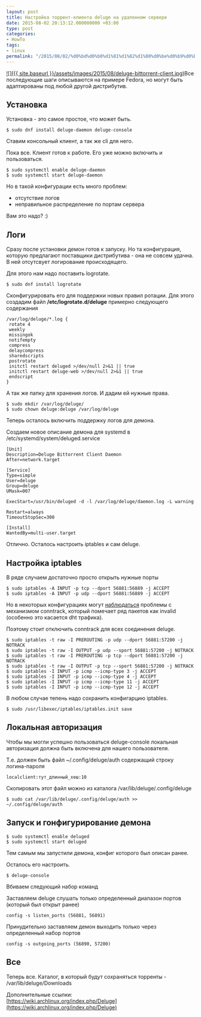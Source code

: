 ```yaml
---
layout: post
title: Настройка торрент-клиента deluge на удаленном сервере
date: 2015-08-02 20:13:12.000000000 +03:00
type: post
categories:
- HowTo
tags:
- linux
permalink: "/2015/08/02/%d0%bd%d0%b0%d1%81%d1%82%d1%80%d0%be%d0%b9%d0%ba%d0%b0-%d1%82%d0%be%d1%80%d1%80%d0%b5%d0%bd%d1%82-%d0%ba%d0%bb%d0%b8%d0%b5%d0%bd%d1%82%d0%b0-deluge-%d0%bd%d0%b0-%d1%83%d0%b4%d0%b0%d0%bb%d0%b5%d0%bd/"
---
```

[![]({{ site.baseurl }}/assets/images/2015/08/deluge-bittorrent-client.jpg)](/2015/08/deluge-bittorrent-client.jpg)Все последующие шаги описываются на примере Fedora, но могут быть адаптированы под любой другой дистрибутив.

## Установка

Установка - это самое простое, что может быть.  
```shell
$ sudo dnf install deluge-daemon deluge-console
```  
Ставим консольный клиент, а так же cli для него.

Пока все. Клиент готов к работе. Его уже можно включить и пользоваться.

```shell
$ sudo systemctl enable deluge-daemon  
$ sudo systemctl start deluge-daemon
```

Но в такой конфигурации есть много проблем:

- отсутствие логов
- неправильное распределение по портам сервера

Вам это надо? :)

## Логи

Сразу после установки демон готов к запуску. Но та конфигурация, которую предлагают поставщики дистрибутива - она не совсем удачна. В ней отсутсвует логирование происходящего.

Для этого нам надо поставить logrotate.  
```
$ sudo dnf install logrotate
```

Сконфигурировать его для поддержки новых правил ротации. Для этого создадим файл **/etc/logrotate.d/deluge** примерно следующего содержания

```
/var/log/deluge/*.log {  
 rotate 4  
 weekly  
 missingok  
 notifempty  
 compress  
 delaycompress  
 sharedscripts  
 postrotate  
 initctl restart deluged >/dev/null 2>&1 || true  
 initctl restart deluge-web >/dev/null 2>&1 || true  
 endscript  
}
```

А так же папку для хранения логов. И дадим ей нужные права.

```
$ sudo mkdir /var/log/deluge/  
$ sudo chown deluge:deluge /var/log/deluge
```

Теперь осталось включить поддержку логов для демона.

Создаем новое описание демона для systemd в /etc/systemd/system/deluged.service

```
[Unit]  
Description=Deluge Bittorrent Client Daemon  
After=network.target

[Service]  
Type=simple  
User=deluge  
Group=deluge  
UMask=007

ExecStart=/usr/bin/deluged -d -l /var/log/deluge/daemon.log -L warning

Restart=always  
TimeoutStopSec=300

[Install]  
WantedBy=multi-user.target
```

Отлично. Осталось настроить iptables и сам deluge.

## Настройка iptables

В ряде случаем достаточно просто открыть нужные порты  
```
$ sudo iptables -A INPUT -p tcp --dport 56881:56889 -j ACCEPT  
$ sudo iptables -A INPUT -p udp --dport 56881:56889 -j ACCEPT
```

Но в некоторых конфигурациях могут [наблюдаться](http://www.linuxquestions.org/questions/showthread.php?p=5145026) проблемы с механизмом conntrack, который помечает ряд пакетов как invalid (особенно это касается dht трафика).

Поэтому стоит отключить conntrack для всех соединения deluge.

```
$ sudo iptables -t raw -I PREROUTING -p udp --dport 56881:57200 -j NOTRACK  
$ sudo iptables -t raw -I OUTPUT -p udp --sport 56881:57200 -j NOTRACK  
$ sudo iptables -t raw -I PREROUTING -p tcp --dport 56881:57200 -j NOTRACK  
$ sudo iptables -t raw -I OUTPUT -p tcp --sport 56881:57200 -j NOTRACK  
$ sudo iptables -I INPUT -p icmp --icmp-type 3 -j ACCEPT  
$ sudo iptables -I INPUT -p icmp --icmp-type 4 -j ACCEPT  
$ sudo iptables -I INPUT -p icmp --icmp-type 11 -j ACCEPT  
$ sudo iptables -I INPUT -p icmp --icmp-type 12 -j ACCEPT
```

В любом случае тепень надо сохранить конфигарцию iptables.

```
$ sudo /usr/libexec/iptables/iptables.init save
```

## Локальная авторизация

Чтобы мы могли успешно пользоваться deluge-console локальная авторизация должна быть включена для нашего пользователя.

Т.е. должен быть файл ~/.config/deluge/auth содержащий строку логина-пароля

```
localclient:тут_длинный_хеш:10
```

Скопировать этот файл можно из каталога /var/lib/deluge/.config/deluge

```
$ sudo cat /var/lib/deluge/.config/deluge/auth >> ~/.config/deluge/auth
```

## Запуск и гонфигурирование демона

```
$ sudo systemctl enable deluged  
$ sudo systemctl start deluged
```

Тем самым мы запустили демона, конфиг которого был описан ранее.

Осталось его настроить.

```
$ deluge-console
```

Вбиваем следующий набор команд

Заставляем deluge слушать только определенный диапазон портов (который был открыт ранее)  
```
config -s listen_ports (56881, 56891)
```  
Принудительно заставляем демон выходить только через определенный набор портов  
```
config -s outgoing_ports (56890, 57200)
```

## Все

Теперь все. Каталог, в который будут сохраняться торренты - /var/lib/deluge/Downloads

Дополнительные ссылки:  
[https://wiki.archlinux.org/index.php/Deluge](https://wiki.archlinux.org/index.php/Deluge)

